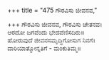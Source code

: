 +++
title = "475 ಗೌರವಿಸು ಜೀವನವ,"

+++
ಗೌರವಿಸು ಜೀವನವ, ಗೌರವಿಸು ಚೇತನವ।  
ಆರದೋ ಜಗವೆಂದು ಭೇದವೆಣಿಸದಿರು॥  
ಹೋರುವುದೆ ಜೀವನಸಮೃದ್ಧಿಗೋಸುಗ ನಿನಗೆ।  
ದಾರಿಯಾತ್ಮೋನ್ನತಿಗೆ - ಮಂಕುತಿಮ್ಮ॥  
